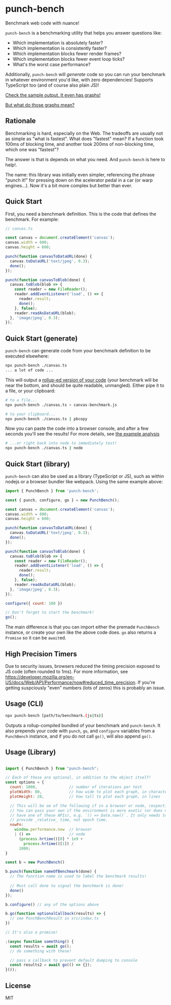 punch-bench
===========

Benchmark web code with nuance!

`punch-bench` is a benchmarking utility that helps you answer questions like:

- Which implementation is absolutely faster?
- Which implementation is consistently faster?
- Which implementation blocks fewer render frames?
- Which implementation blocks fewer event loop ticks?
- What's the worst case performance?

Additionally, `punch-bench` will _generate_ code so you can run your benchmark in whatever environment you'd like, with zero dependencies! Supports TypeScript too (and of course also plain JS)!

[Check the sample output. It even has graphs!](./docs/example-output-chrome.txt)

[But what do those graphs mean?](./docs/analysis.md)

Rationale
---------

Benchmarking is hard, especially on the Web. The tradeoffs are usually not as simple as "what is fastest". What does "fastest" mean? If a function took 100ms of blocking time, and another took 200ms of non-blocking time, which one was "fastest"?

The answer is that is depends on what you need. And `punch-bench` is here to help!.

The name: this library was initially even simpler, referencing the phrase "punch it!" for pressing down on the acelerator pedal in a car (or warp engines...). Now it's a bit more complex but better than ever.

Quick Start
-----------

First, you need a benchmark definition. This is the code that defines the benchmark. For example:

```js
// canvas.ts

const canvas = document.createElement('canvas');
canvas.width = 600;
canvas.height = 600;

punch(function canvasToDataURL(done) {
  canvas.toDataURL('text/jpeg', 0.3);
  done();
});

punch(function canvasToBlob(done) {
  canvas.toBlob(blob => {
    const reader = new FileReader();
    reader.addEventListener('load', () => {
      reader.result;
      done();
    }, false);
    reader.readAsDataURL(blob);
  }, 'image/jpeg', 0.3);
});
```

Quick Start (generate)
----------------------

`punch-bench` can generate code from your benchmark definition to be executed elsewhere:

```sh
npx punch-bench ./canvas.ts
... a lot of code ...
```

This will output a [rollup-ed version of your code](https://rollupjs.org) (your benchmark will be near the bottom, and should be quite readable, unmangled). Either pipe it to a file, or your clipboard:

```sh
# to a file...
npx punch-bench ./canvas.ts > canvas-benchmark.js
```

```sh
# to your clipboard...
npx punch-bench ./canvas.ts | pbcopy
```

Now you can paste the code into a browser console, and after a few seconds you'll see the results! For more details, see [the example analysis](./docs/analysis.md)

```sh
# ...or right back into node to immediately test!
npx punch-bench ./canvas.ts | node
```

Quick Start (library)
-----------

`punch-bench` can also be used as a library (TypeScript or JS), such as within nodejs or a browser bundler like webpack. Using the same example above:

```js
import { PunchBench } from 'punch-bench';

const { punch, configure, go } = new PunchBench();

const canvas = document.createElement('canvas');
canvas.width = 600;
canvas.height = 600;

punch(function canvasToDataURL(done) {
  canvas.toDataURL('text/jpeg', 0.3);
  done();
});

punch(function canvasToBlob(done) {
  canvas.toBlob(blob => {
    const reader = new FileReader();
    reader.addEventListener('load', () => {
      reader.result;
      done();
    }, false);
    reader.readAsDataURL(blob);
  }, 'image/jpeg', 0.3);
});

configure({ count: 100 })

// Don't forget to start the benchmark!
go();
```

The main difference is that you can import either the premade `PunchBench` instance, or create your own like the above code does. `go` also returns a `Promise` so it can be `await`ed.


High Precision Timers
---------------------

Due to security issues, browsers reduced the timing precision exposed to JS code (often rounded to 1ms). For more information, see https://developer.mozilla.org/en-US/docs/Web/API/Performance/now#reduced_time_precision. If you're getting suspciously "even" numbers (lots of zeros) this is probably an issue.


Usage (CLI)
------------

```sh
npx punch-bench [path/to/benchmark.(js|ts)]
```

Outputs a rollup-compiled bundled of your benchmark and `punch-bench`. It also prepends your code with `punch`, `go`, and `configure` variables from a `PunchBench` instance, and if you do not call `go()`, will also append `go()`.

Usage (Library)
---------------

```js

import { PunchBench } from "punch-bench";

// Each of these are optional, in addition to the object itself!
const options = {
  count: 1000,              // number of iterations per test
  plotWidth: 80,            // how wide to plot each graph, in characters
  plotHeight: 20,           // how tall to plot each graph, in lines

  // This will be oe of the following if in a browser or node, respectively.
  // You can pass your own if the environment is more exotic (or does not
  // have one of these APIs), e.g. `() => Date.now()`. It only needs to
  // provide _relative_ time, not epoch time.
  nowFn:
    window.performance.now  // browser
    | () =>                 // node
      (process.hrtime()[0] * 1e9 +
        process.hrtime()[1]) /
      1000; 
}

const b = new PunchBench()

b.punch(function nameOfBenchmark(done) {
  // The function name is used to label the benchmark results!
  
  // Must call done to signal the benchmark is done!
  done()
});

b.configure() // any of the options above

b.go(function optionalCallback(results) => {
  // see PunchBenchResult in src/index.ts
})

// It's also a promise!

;(async function something() {
  const results = await go();
  // do something with these!

  // pass a callback to prevent default dumping to console
  const results2 = await go(() => {});
}());

```



License
-------

MIT

